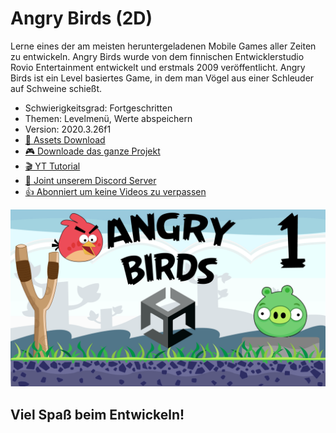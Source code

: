 # Angry Birds (2D)

Lerne eines der am meisten heruntergeladenen Mobile Games aller Zeiten zu entwickeln. Angry Birds wurde von dem finnischen Entwicklerstudio Rovio Entertainment entwickelt und erstmals 2009 veröffentlicht. Angry Birds ist ein Level basiertes Game, in dem man Vögel aus einer Schleuder auf Schweine schießt.

- Schwierigkeitsgrad: Fortgeschritten
- Themen: Levelmenü, Werte abspeichern
- Version: 2020.3.26f1
- [🧰 Assets Download](https://github.com/PrezipGames/Angry-Birds/blob/main/AngryBirds.unitypackage)
- [🎮 Downloade das ganze Projekt](https://github.com/PrezipGames/Angry-Birds/archive/refs/heads/main.zip)
- [🎬 YT Tutorial](https://www.youtube.com/watch?v=-J0G3fZdR2M)
- [💬 Joint unserem Discord Server](https://discord.gg/cY5RW7D95u)
- [👍 Abonniert um keine Videos zu verpassen](https://www.youtube.com/@prezipgames)

![](Images/AngryBirds1.png)

## Viel Spaß beim Entwickeln!
 
